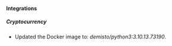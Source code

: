 #### Integrations
##### Cryptocurrency
- Updated the Docker image to: *demisto/python3:3.10.13.73190*.
